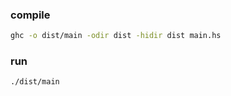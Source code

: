 ### compile
```bash
ghc -o dist/main -odir dist -hidir dist main.hs
```

### run
```bash
./dist/main
```